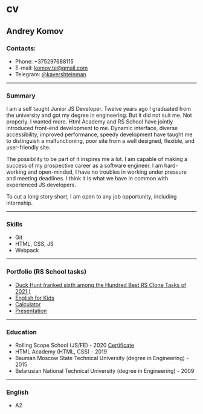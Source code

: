 # cv

## Andrey Komov

### Contacts:
* Phone: +375297688115
* E-mail: komov.te@gmail.com
* Telegram: [@kavershteinman](http://t.me/kavershteinman)

-----

### Summary

I am a self taught Junior JS Developer. Twelve years ago I graduated from the university and got my degree in engineering. But it did not suit me. Not properly. I wanted more. Html Academy and RS School have jointly introduced front-end development to me. Dynamic interface, diverse accessibility, improved performance, speedy development have taught me to distinguish a malfunctioning, poor site from a well designed, flexible, and user-friendly site.

The possibility to be part of it inspires me a lot. I am capable of making a success of my prospective career as a software engineer. I am hard-working and open-minded, I have no troubles in working under pressure and meeting deadlines. I think it is what we have in common with experienced JS developers.

To cut a long story short,  I am open to any job opportunity, including internship.

-----

### Skills

* Git
* HTML, CSS, JS
* Webpack

-----

### Portfolio (RS School tasks)

* [Duck Hunt (ranked sixth among the Hundred Best RS Clone Tasks of 2021 )](https://nimlu-bot-rsclone.netlify.app/)
* [English for Kids](https://rolling-scopes-school.github.io/andreykomov-JS2020Q3/english-for-kids/)
* [Calculator](https://rolling-scopes-school.github.io/andreykomov-JS2020Q3/calculator)
* [Presentation](https://youtu.be/jTczkOcSwho)

-----

### Education

* Rolling Scope School (JS/FE) - 2020 [Certificate](https://app.rs.school/certificate/qeysbs92)
* HTML Academy (HTML, CSS) - 2019
* Bauman Moscow State Technical University (degree in Engineering) - 2015
* Belarusian National Technical University (degree in Engineering) - 2009

-----

### English

* A2
